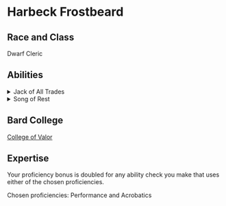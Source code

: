 # Harbeck Frostbeard

## Race and Class

Dwarf Cleric

## Abilities

<details>
<summary>Jack of All Trades</summary>
Starting at 2nd level, you can add half your proficiency bonus, rounded down, to any ability check you make that doesn’t already include your proficiency bonus.
</details>

<details>
<summary>Song of Rest</summary>
Beginning at 2nd level, you can use soothing music or oration to help revitalize your wounded allies during a short rest. If you or any friendly creatures who can hear your performance regain hit points at the end of the short rest by spending one or more Hit Dice, each of those creatures regains an extra 1d6 hit points.

The extra hit points increase when you reach certain levels in this class: to 1d8 at 9th level, to 1d10 at 13th level, and to 1d12 at 17th level.
</details>

## Bard College

[College of Valor](https://www.dndbeyond.com/posts/609-bard-101-college-of-valor)

## Expertise

Your proficiency bonus is doubled for any ability check you make that uses either of the chosen proficiencies.

Chosen proficiencies: Performance and Acrobatics